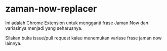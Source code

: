 # zaman-now-replacer

Ini adalah Chrome Extension untuk mengganti frase Jaman Now dan variasinya menjadi yang seharusnya.

Silakan buka issue/pull request kalau menemukan variase frase jaman now lainnya.
